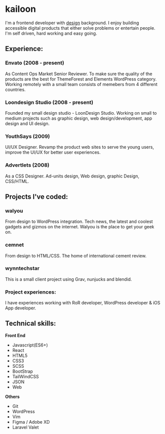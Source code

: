 # kailoon
I'm a frontend developer with [design](https://dribbble.com/kailoon) background. I enjoy building accessible digital products that either solve problems or entertain people. I'm self driven, hard working and easy going.

## Experience:
### Envato (2008 - present)
As Content Ops Market Senior Reviewer. To make sure the quality of the products are the best for ThemeForest and Elements WordPress category. Working remotely with a small team consists of memebers from 4 different countries.

### Loondesign Studio (2008 - present)
Founded my small design studio - LoonDesign Studio. Working on small to medium projects such as graphic design, web design/development, app design and UI design. 

### YouthSays (2009)
UI/UX Designer. Revamp the product web sites to serve the young users, improve the UI/UX for better user experiences.

### Advertlets (2008)
As a CSS Designer. Ad-units design, Web design, graphic Design, CSS/HTML. 

## Projects I've coded:
### walyou
From design to WordPress integration. Tech news, the latest and coolest gadgets and gizmos on the internet. Walyou is the place to get your geek on.

### cemnet
From design to HTML/CSS. The home of international cement review.

### wynntechstar
This is a small client project using Grav, nunjucks and blendid.

### Project experiences:
I have experiences working with RoR developer, WordPress developer & iOS App developer.

## Technical skills:
**Front End**

* Javascript(ES6+)
* React
* HTML5
* CSS3
* SCSS
* BootStrap
* TailWindCSS
* JSON
* Web

**Others**
* Git
* WordPress
* Vim
* Figma / Adobe XD
* Laravel Valet
